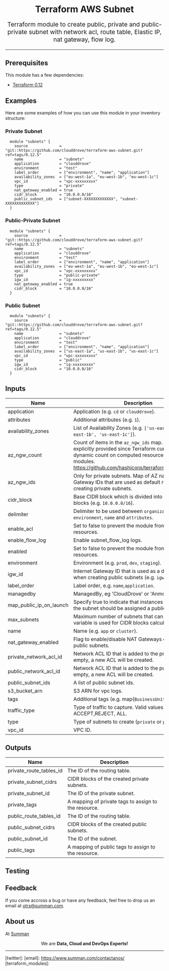 <h1 align="center">
    Terraform AWS Subnet
</h1>

<p align="center" style="font-size: 1.2rem;"> 
    Terraform module to create public, private and public-private subnet with network acl, route table, Elastic IP, nat gateway, flow log.
     </p>

<hr>

## Prerequisites

This module has a few dependencies: 

- [Terraform 0.12](https://learn.hashicorp.com/terraform/getting-started/install.html)


## Examples

Here are some examples of how you can use this module in your inventory structure:
### Private Subnet
```hcl
  module "subnets" {
    source              = "git::https://github.com/clouddrove/terraform-aws-subnet.git?ref=tags/0.12.5"
    name                = "subnets"
    application         = "clouddrove"
    environment         = "test"
    label_order         = ["environment", "name", "application"]
    availability_zones  = ["eu-west-1a", "eu-west-1b", "eu-west-1c"]
    vpc_id              = "vpc-xxxxxxxxx"
    type                = "private"
    nat_gateway_enabled = true
    cidr_block          = "10.0.0.0/16"
    public_subnet_ids   = ["subnet-XXXXXXXXXXXXX", "subnet-XXXXXXXXXXXXX"]
  }
```

### Public-Private Subnet
```hcl
  module "subnets" {
    source              = "git::https://github.com/clouddrove/terraform-aws-subnet.git?ref=tags/0.12.5"
    name                = "subnets"
    application         = "clouddrove"
    environment         = "test"
    label_order         = ["environment", "name", "application"]
    availability_zones  = ["eu-west-1a", "eu-west-1b", "eu-west-1c"]
    vpc_id              = "vpc-xxxxxxxxx"
    type                = "public-private"
    igw_id              = "ig-xxxxxxxxx"
    nat_gateway_enabled = true
    cidr_block          = "10.0.0.0/16"
  }
```

### Public Subnet
```hcl
  module "subnets" {
    source              = "git::https://github.com/clouddrove/terraform-aws-subnet.git?ref=tags/0.12.5"
    name                = "subnets"
    application         = "clouddrove"
    environment         = "test"
    label_order         = ["environment", "name", "application"]
    availability_zones  = ["us-east-1a", "us-east-1b", "us-east-1c"]
    vpc_id              = "vpc-xxxxxxxxx"
    type                = "public"
    igw_id              = "ig-xxxxxxxxx"
    cidr_block          = "10.0.0.0/16"
  }
```


## Inputs

| Name | Description | Type | Default | Required |
|------|-------------|:----:|:-----:|:-----:|
| application | Application (e.g. `cd` or `clouddrove`). | string | `` | no |
| attributes | Additional attributes (e.g. `1`). | list | `<list>` | no |
| availability_zones | List of Availability Zones (e.g. `['us-east-1a', 'us-east-1b', 'us-east-1c']`). | list(string) | `<list>` | no |
| az_ngw_count | Count of items in the `az_ngw_ids` map. Needs to be explicitly provided since Terraform currently can't use dynamic count on computed resources from different modules. https://github.com/hashicorp/terraform/issues/10857. | number | `0` | no |
| az_ngw_ids | Only for private subnets. Map of AZ names to NAT Gateway IDs that are used as default routes when creating private subnets. | map(string) | `<map>` | no |
| cidr_block | Base CIDR block which is divided into subnet CIDR blocks (e.g. `10.0.0.0/16`). | string | - | yes |
| delimiter | Delimiter to be used between `organization`, `environment`, `name` and `attributes`. | string | `-` | no |
| enable_acl | Set to false to prevent the module from creating any resources. | bool | `true` | no |
| enable_flow_log | Enable subnet_flow_log logs. | bool | `false` | no |
| enabled | Set to false to prevent the module from creating any resources. | bool | `true` | no |
| environment | Environment (e.g. `prod`, `dev`, `staging`). | string | `` | no |
| igw_id | Internet Gateway ID that is used as a default route when creating public subnets (e.g. `igw-9c26a123`). | string | `` | no |
| label_order | Label order, e.g. `name`,`application`. | list | `<list>` | no |
| managedby | ManagedBy, eg 'CloudDrove' or 'AnmolNagpal'. | string | `anmol@clouddrove.com` | no |
| map_public_ip_on_launch | Specify true to indicate that instances launched into the subnet should be assigned a public IP address. | bool | `true` | no |
| max_subnets | Maximum number of subnets that can be created. The variable is used for CIDR blocks calculation. | number | `6` | no |
| name | Name  (e.g. `app` or `cluster`). | string | `` | no |
| nat_gateway_enabled | Flag to enable/disable NAT Gateways creation in public subnets. | bool | `false` | no |
| private_network_acl_id | Network ACL ID that is added to the private subnets. If empty, a new ACL will be created. | string | `` | no |
| public_network_acl_id | Network ACL ID that is added to the public subnets. If empty, a new ACL will be created. | string | `` | no |
| public_subnet_ids | A list of public subnet ids. | list(string) | `<list>` | no |
| s3_bucket_arn | S3 ARN for vpc logs. | string | `` | no |
| tags | Additional tags (e.g. map(`BusinessUnit`,`XYZ`). | map | `<map>` | no |
| traffic_type | Type of traffic to capture. Valid values: ACCEPT,REJECT, ALL. | string | `ALL` | no |
| type | Type of subnets to create (`private` or `public`). | string | `` | no |
| vpc_id | VPC ID. | string | - | yes |

## Outputs

| Name | Description |
|------|-------------|
| private_route_tables_id | The ID of the routing table. |
| private_subnet_cidrs | CIDR blocks of the created private subnets. |
| private_subnet_id | The ID of the private subnet. |
| private_tags | A mapping of private tags to assign to the resource. |
| public_route_tables_id | The ID of the routing table. |
| public_subnet_cidrs | CIDR blocks of the created public subnets. |
| public_subnet_id | The ID of the subnet. |
| public_tags | A mapping of public tags to assign to the resource. |




## Testing


## Feedback 
If you come accross a bug or have any feedback, feel free to drop us an email at [otrs@summan.com](mailto:otrs@summan.com).

## About us

At [Summan][website]

<p align="center">We are <b> Data, Cloud and DevOps Experts!</b></p>
<hr />

  [website]: https://www.summan.com/
  [github]: 
  [linkedin]: 
  [twitter]: 
  [email]: https://www.summan.com/contactanos/
  [terraform_modules]: 